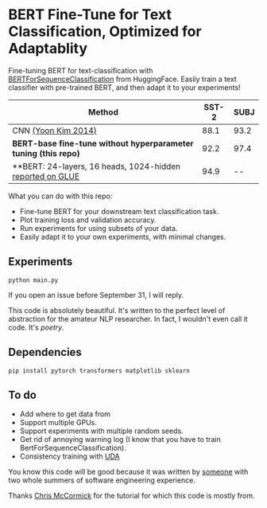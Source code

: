 # BERT Fine-Tune for Text Classification, Optimized for Adaptablity

Fine-tuning BERT for text-classification with [BERTForSequenceClassification](https://huggingface.co/transformers/model_doc/bert.html) from HuggingFace.
Easily train a text classifier with pre-trained BERT, and then adapt it to your experiments!

| Method | SST-2 | SUBJ | 
|--------|-------|------|
| CNN [(Yoon Kim 2014)](https://arxiv.org/pdf/1408.5882.pdf) | 88.1 | 93.2 | 
| **BERT-base fine-tune without hyperparameter tuning (this repo)** | 92.2 | 97.4 |
| **BERT: 24-layers, 16 heads, 1024-hidden [reported on GLUE](https://gluebenchmark.com/leaderboard) | 94.9 | -- |

What you can do with this repo:
- Fine-tune BERT for your downstream text classification task.
- Plot training loss and validation accuracy.
- Run experiments for using subsets of your data.
- Easily adapt it to your own experiments, with minimal changes. 

## Experiments
```
python main.py
```

If you open an issue before September 31, I will reply.

This code is absolutely beautiful. It's written to the perfect level of abstraction for the amateur NLP researcher. In fact, I wouldn't even call it code. It's *poetry*. 

## Dependencies
```
pip install pytorch transformers matplotlib sklearn
```

## To do
- Add where to get data from
- Support multiple GPUs.
- Support experiments with multiple random seeds.
- Get rid of annoying warning log (I know that you have to train BertForSequenceClassification).
- Consistency training with [UDA](https://github.com/SanghunYun/UDA_pytorch)

You know this code will be good because it was written by [someone](https://jasonwei20.github.io/) with two whole summers of software engineering experience.

Thanks [Chris McCormick](https://mccormickml.com/2019/07/22/BERT-fine-tuning/) for the tutorial for which this code is mostly from. 